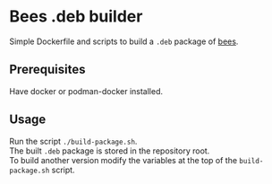 # Bees .deb builder

Simple Dockerfile and scripts to build a `.deb` package of [bees](https://github.com/Zygo/bees/tree/master).

## Prerequisites

Have docker or podman-docker installed.

## Usage

Run the script `./build-package.sh`.  
The built `.deb` package is stored in the repository root.  
To build another version modify the variables at the top of the `build-package.sh` script.
